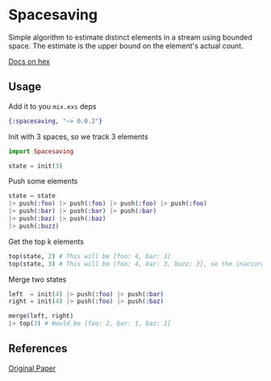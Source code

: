 # Spacesaving

Simple algorithm to estimate distinct elements in a stream using bounded space. The estimate is the upper bound on the element's actual count.

[Docs on hex](http://hexdocs.pm/spacesaving/Spacesaving.html)

## Usage

Add it to you `mix.exs` deps
```elixir
{:spacesaving, "~> 0.0.2"}
```

Init with 3 spaces, so we track 3 elements
```elixir
import Spacesaving

state = init(3)
```

Push some elements
```elixir
state = state
|> push(:foo) |> push(:foo) |> push(:foo) |> push(:foo)
|> push(:bar) |> push(:bar) |> push(:bar)
|> push(:baz) |> push(:baz)
|> push(:buzz)
```

Get the top k elements
```elixir
top(state, 2) # This will be [foo: 4, bar: 3]
top(state, 3) # This will be [foo: 4, bar: 3, buzz: 3], so the inaccuracy starts to come into play when an element is kicked out, and the estimate is the upper bound
```

Merge two states
```elixir
left  = init(4) |> push(:foo) |> push(:bar)
right = init(4) |> push(:foo) |> push(:baz)

merge(left, right)
|> top(3) # Would be [foo: 2, bar: 1, baz: 1]
```


## References
[Original Paper](https://icmi.cs.ucsb.edu/research/tech_reports/reports/2005-23.pdf)
